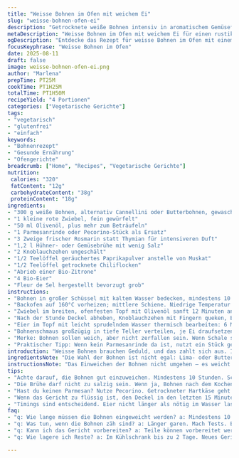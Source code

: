 ```yaml
---
title: "Weisse Bohnen im Ofen mit weichem Ei"
slug: "weisse-bohnen-ofen-ei"
description: "Getrocknete weiße Bohnen intensiv in aromatischem Gemüsefond mit Parmesanrinde und Thymian langsam geschmort, ergänzt durch sanft pochierte Eier mit flüssigem Kern. Würzig, samtig, rustikal und vegetarisch, bei gleichzeitiger Vermeidung von Gluten, Laktose, Nüssen und Milchprodukten. Details zu Textur, Aromatik, Einweichdauer und Erkennungsmerkmale beim Garprozess berücksichtigt. Tipps für Zutatenvariationen und Fehlervermeidung inklusive."
metaDescription: "Weisse Bohnen im Ofen mit weichem Ei für einen rustikalen Genuss – kein Gluten, keine Laktose und intensiv im Geschmack"
ogDescription: "Entdecke das Rezept für weisse Bohnen im Ofen mit einem perfekten weichgekochten Ei. Rustikal und voller Aromen"
focusKeyphrase: "Weisse Bohnen im Ofen"
date: 2025-08-11
draft: false
image: weisse-bohnen-ofen-ei.png
author: "Marlena"
prepTime: PT25M
cookTime: PT1H25M
totalTime: PT1H50M
recipeYield: "4 Portionen"
categories: ["Vegetarische Gerichte"]
tags:
- "vegetarisch"
- "glutenfrei"
- "einfach"
keywords:
- "Bohnenrezept"
- "Gesunde Ernährung"
- "Ofengerichte"
breadcrumb: ["Home", "Recipes", "Vegetarische Gerichte"]
nutrition: 
 calories: "320"
 fatContent: "12g"
 carbohydrateContent: "38g"
 proteinContent: "18g"
ingredients:
- "300 g weiße Bohnen, alternativ Cannellini oder Butterbohnen, gewaschen und gewässert"
- "1 kleine rote Zwiebel, fein gewürfelt"
- "50 ml Olivenöl, plus mehr zum Beträufeln"
- "1 Parmesanrinde oder Pecorino-Stück als Ersatz"
- "3 Zweige frischer Rosmarin statt Thymian für intensiveren Duft"
- "1,2 l Hühner- oder Gemüsebrühe mit wenig Salz"
- "2 Knoblauchzehen ungeschält"
- "1/2 Teelöffel geräuchertes Paprikapulver anstelle von Muskat"
- "1/2 Teelöffel getrocknete Chiliflocken"
- "Abrieb einer Bio-Zitrone"
- "4 Bio-Eier"
- "Fleur de Sel hergestellt bevorzugt grob"
instructions:
- "Bohnen in großer Schüssel mit kaltem Wasser bedecken, mindestens 10 Stunden oder über Nacht einweichen. Zwischendurch prüfen, ob genug Wasser da ist, sonst nachgießen. Wasser abgießen, Bohnen spülen, kurz abtropfen lassen."
- "Backofen auf 160°C vorheizen; mittlere Schiene. Niedrige Temperatur erlaubt langsames Garwerden, ermöglicht Aromaentwicklung ohne Bohnenhautreißen."
- "Zwiebel im breiten, ofenfesten Topf mit Olivenöl sanft 12 Minuten anschwitzen bis glasig, leicht goldene Stellen zeigen, aber nicht verbrennen. Parmesanrinde (oder Pecorino) und Rosmarinzweige zufügen. Temperatur etwas hochdrehen, Bohnen und Brühe einrühren, zum Kochen bringen, Schaum mit Löffel entfernen. Knoblauch dazu. Paprikapulver, Chili und Zitronenabrieb einstreuen. Sparsam mit Salz würzen – Brühe ist schon salzig genug. Deckel drauf, 1 Stunde im Ofen garen, bis Bohnen zart sind, aber nicht zerfallen. Flüssigkeit sollte leicht sämig werden, nicht komplett einkochen."
- "Nach der Stunde Deckel abheben, Knoblauchzehen mit Fingern queken, Brei rausdrücken und mit Bohnen vermengen. Rosmarinzweige und Parmesankruste rausnehmen und entsorgen. Abschmecken, eventuell scharf nachwürzen oder mit mehr Zitronenabrieb frisch machen."
- "Eier im Topf mit leicht sprudelndem Wasser thermisch bearbeiten: 6 Minuten für glasigen Kern, dann sofort kaltes Wasser rein. Eier 3 Minuten abkühlen lassen, dann vorsichtig unter fließendem kaltem Wasser pellen, damit die zarte Haut nicht reißt. Mit Küchenpapier trocken tupfen."
- "Bohnenschmaus großzügig in tiefe Teller verteilen, je Ei draufsetzen. Mit Olivenöl von guter Qualität beträufeln, grobem Fleur de Sel bestreuen, frisch gemahlenen Pfeffer rundum. Wer mag, legt Blattspinat oder grüne Bohnen als Beilage daneben, Parmesan-Späne geben optisch und geschmacklich echten Kick. Frisches, geröstetes Bauernbrot (idealerweise kräftig mit Knoblauch eingerieben) servieren zum Auftunken der Brühe."
- "Merke: Bohnen sollen weich, aber nicht zerfallen sein. Wenn Schale spröde wirkt, halt noch etwas länger garen. Bleibt Flüssigkeit zu flüssig, kann der Deckel die letzten 15 Minuten abgenommen werden, damit die Soße einreduziert. Eier nicht länger als nötig im Wasser lassen, sonst wird der Dotter zu fest."
- "Praktischer Tipp: Wenn kein Parmesanrinde da ist, nutzt ein Stück getrockneten Pecorino-Käse oder eine Hand voll geriebenen Hartkäse, der während des Garens abgelöscht wird. Für vegane Variante ersetzt man Hühnerbrühe durch starken Gemüsefond."
introduction: "Weisse Bohnen brauchen Geduld, und das zahlt sich aus. Ich habe oft ausprobiert, mit kürzeren Einweichzeiten, dann wurde's matschig oder noch zu hart. Das langsame Schmoren im Ofen bei niedriger Temperatur macht den Unterschied – kräftige Aromen von Rosmarin, Knoblauch, Zitronenzesten ziehen in die Bohnen ein, die so richtig saftig und doch fest bleiben. Dabei zieht die Brühe ein bisschen zusammen, wird cremig. Die Kombi mit weichem Ei ist eine altbewährte Kombo, aber Achtung: Eier nicht zu lange kochen, sonst verliert man den flüssigen Kern, die Konsistenz macht dann den Unterschied. Ein knackiger grüner Salat oder saisonales Gemüse dazu. Brot, das man eintunkt, rundet die Mahlzeit ab. Damit wird aus einfachen Zutaten ein Gericht fürs Einlullen und Runterkommen nach einem langen Tag."
ingredientsNote: "Die Wahl der Bohnen ist nicht egal: Lima- oder Butterbohnen sind fluffiger, Cannellini etwas erdiger. Vorsichtig bei der Salzmenge, falls die Brühe schon salzig ist, sonst werden Bohnen zäh. Parmesanrinde bringt diese tiefe Umami-Note, Alternativen sind getrockneter Pecorino oder Bergkäse – je härter, desto besser beim Schmoren. Rosmarin schmeckt intensiver als Thymian, passt super zu Knoblauch und dem rauchigen Paprikapulver, das die Muskatnuss ersetzt. Zitronenzesten bringen Frische, nie zu früh zugeben wegen möglicher Bitterstoffe. Eier am besten direkt frisch, und Bioqualität schützt vor Überraschungen beim Kochen. Wer es vegan mag, Brühe und Parmesan einfach weglassen, noch mehr Knoblauch für die Tiefe. Olivenöl ordentlich einsetzen, Bereich im Gemüsefond nicht sparen, bringt Geschmack und schöne Konsistenz."
instructionsNote: "Das Einweichen der Bohnen nicht umgehen – es weicht die Fasern, beschleunigt die Garzeit enorm, verhindert spröde Schalen. Temperatur beim Anbraten nie zu hoch, sonst verbrennt Zwiebel, wird bitter. Die Parmesanrinde sorgt subtil für Geschmack, nicht zum Verzehr gedacht, also später rausnehmen. Beobachte, wie die Flüssigkeit beim Schmoren leichter bindet, das ist visuelle Kontrolle für Garzeit. Knoblauchzehen ganz lassen, um Aroma ohne zu viel Schärfe zu geben. Eier genau timen, Achtung je größer Ei desto länger brauchen sie. Direkt nach dem Kochen ins kalte Wasser tauchen um Garprozess zu stoppen. Behutsam pellen, damit die zarte Haut nicht reißt. Zuletzt alles auf Tellern mit grobem Salz garnieren, bringt Textur und hebt Geschmack. Wenn die Soße zu dünn ist am Ende offen backen oder kurz auf Herd reduzieren. Möglichst in einem schweren Topf im Ofen garen, erleichtert Wärmeverteilung und Aromaverschmelzung."
tips:
- "Achte darauf, die Bohnen gut einzuweichen. Mindestens 10 Stunden. Schalen werden weich. Vermeide matschige Bohnen. Kenne deinen Herd."
- "Die Brühe darf nicht zu salzig sein. Wenn ja, Bohnen nach dem Kochen überprüfen. Zu viel Salz macht sie zäh. Bei Unsicherheit immer weniger verwenden."
- "Hast du keinen Parmesan? Nutze Pecorino. Getrockneter Hartkäse geht auch. Achte auf die Käsesorte. In der Schweiz findest du guten Bergkäse."
- "Wenn das Gericht zu flüssig ist, den Deckel in den letzten 15 Minuten abnehmen. So wird die Soße sämig. Oder kurz auf dem Herd reduzieren."
- "Timings sind entscheidend. Eier nicht länger als nötig im Wasser lassen. Der Dotter muss flüssig bleiben. Hör auf deinen Instinkt beim Kochen."
faq:
- "q: Wie lange müssen die Bohnen eingeweicht werden? a: Mindestens 10 Stunden. Personalisiere den Prozess. Bei kürzeren Zeiten werden sie hart. Schale kontrollieren."
- "q: Was tun, wenn die Bohnen zäh sind? a: Länger garen. Mach Tests. Bohnen sollten weich sein. Schale darf nicht spröde wirken. Geduld ist wichtig."
- "q: Kann ich das Gericht vorbereiten? a: Teile können vorbereitet werden. Bohnen garen. Eier separat zubereiten. Alles frisch kombinieren beim Servieren."
- "q: Wie lagere ich Reste? a: Im Kühlschrank bis zu 2 Tage. Neues Gericht zaubern? Bohnen in Salat verwenden. Kombinier kreativ."

---
```

